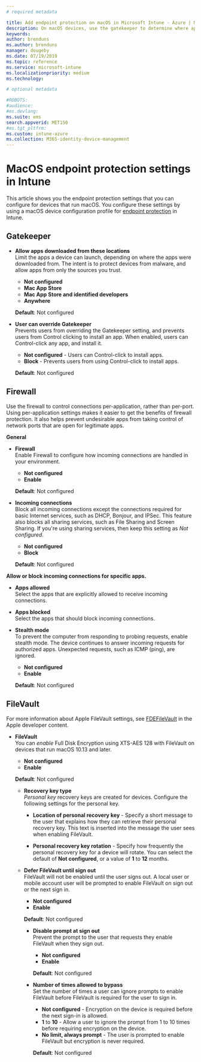 ```yaml
---
# required metadata

title: Add endpoint protection on macOS in Microsoft Intune - Azure | Microsoft Docs
description: On macOS devices, use the gatekeeper to determine where apps can be installed, including the mac app store. Also enable or configure a firewall allow specific apps, blocks specifics apps, use stealth mode, and even block certain types of incoming connections using Microsoft Intune.
keywords:
author: brenduns
ms.author: brenduns
manager: dougeby
ms.date: 07/19/2019
ms.topic: reference
ms.service: microsoft-intune
ms.localizationpriority: medium
ms.technology:

# optional metadata

#ROBOTS:
#audience:
#ms.devlang:
ms.suite: ems
search.appverid: MET150
#ms.tgt_pltfrm:
ms.custom: intune-azure
ms.collection: M365-identity-device-management
---
```


# MacOS endpoint protection settings in Intune  

This article shows you the endpoint protection settings that you can configure for devices that run macOS. You configure these settings by using a macOS device configuration profile for [endpoint protection](endpoint-protection-configure.md) in Intune.  

## Gatekeeper  

- **Allow apps downloaded from these locations**  
  Limit the apps a device can launch, depending on where the apps were downloaded from. The intent is to protect devices from malware, and allow apps from only the sources you trust.  

  - **Not configured**  
  - **Mac App Store**  
  - **Mac App Store and identified developers**  
  - **Anywhere**  

  **Default**: Not configured  

- **User can override Gatekeeper**  
  Prevents users from overriding the Gatekeeper setting, and prevents users from Control clicking to install an app. When enabled, users can Control-click any app, and install it.  
 
  - **Not configured** - Users can Control-click to install apps.  
  - **Block** - Prevents users from using Control-click to install apps.  

  **Default**: Not configured  

## Firewall  

Use the firewall to control connections per-application, rather than per-port. Using per-application settings makes it easier to get the benefits of firewall protection. It also helps prevent undesirable apps from taking control of network ports that are open for legitimate apps.  

**General**
- **Firewall**  
  Enable Firewall to configure how incoming connections are handled in your environment.  
  - **Not configured**  
  - **Enable**  

  **Default**: Not configured  

- **Incoming connections**  
  Block all incoming connections except the connections required for basic Internet services, such as DHCP, Bonjour, and IPSec. This feature also blocks all sharing services, such as File Sharing and Screen Sharing. If you're using sharing services, then keep this setting as *Not configured*.  
  - **Not configured**  
  - **Block**  

  **Default**: Not configured  

**Allow or block incoming connections for specific apps.**  

  - **Apps allowed**  
    Select the apps that are explicitly allowed to receive incoming connections.  

  - **Apps blocked**  
    Select the apps that should block incoming connections.  

  - **Stealth mode**  
    To prevent the computer from responding to probing requests, enable stealth mode. The device continues to answer incoming requests for authorized apps. Unexpected requests, such as ICMP (ping), are ignored.  
    - **Not configured**  
    - **Enable**  

    **Default**: Not configured  

## FileVault  
For more information about Apple FileVault settings, see [FDEFileVault](https://developer.apple.com/documentation/devicemanagement/fdefilevault) in the Apple developer content. 

- **FileVault**  
  You can *enable* Full Disk Encryption using XTS-AES 128 with FileVault on devices that run macOS 10.13 and later.  
  - **Not configured**  
  - **Enable**  

  **Default**: Not configured  

  - **Recovery key type**  
    *Personal key* recovery keys are created for devices. Configure the following settings for the personal key.  

     - **Location of personal recovery key** - Specify a short message to the user that explains how they can retrieve their personal recovery key. This text is inserted into the message the user sees when enabling FileVault.  
      
     - **Personal recovery key rotation** - Specify how frequently the personal recovery key for a device will rotate. You can select the default of **Not configured**, or a value of **1** to **12** months.  

  - **Defer FileVault until sign out**  
    FileVault will not be enabled until the user signs out. A local user or mobile account user will be prompted to enable FileVault on sign out or the next sign in.  
    - **Not configured**  
    - **Enable**  
    
    **Default**: Not configured  

    - **Disable prompt at sign out**  
      Prevent the prompt to the user that requests they enable FileVault when they sign out.  
      - **Not configured**  
      - **Enable**  

      **Default**: Not configured  

    - **Number of times allowed to bypass**  
      Set the number of times a user can ignore prompts to enable FileVault before FileVault is required for the user to sign in.  

      - **Not configured** - Encryption on the device is required before the next sign-in is allowed.  
      -  **1** to **10** - Allow a user to ignore the prompt from 1 to 10 times before requiring encryption on the device.  
      - **No limit, always prompt** - The user is prompted to enable FileVault but encryption is never required.  
 
      **Default**: Not configured  


